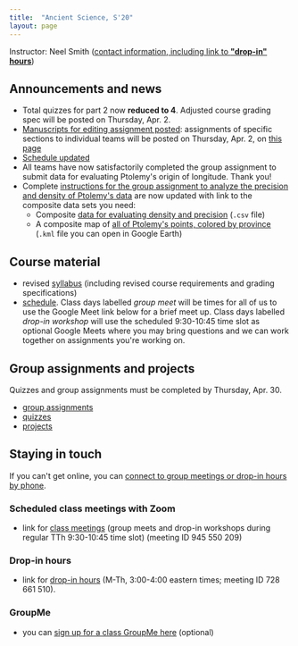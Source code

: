 ```yaml
---
title:  "Ancient Science, S'20"
layout: page
---
```



Instructor: Neel Smith ([contact information, including link to **"drop-in" hours**](http://neelsmith.info/holycross/contact/))


## Announcements and news


- Total quizzes for part 2 now **reduced to 4**.  Adjusted course grading spec will be posted on Thursday, Apr. 2.
- [Manuscripts for editing assignment posted](labs/editing/):  assignments of specific sections to individual teams will be posted on Thursday, Apr. 2, on [this page](labs/editing/assignments/)
- [Schedule updated](schedule/)
- All teams have now satisfactorily completed the group assignment to submit data for evaluating Ptolemy's origin of longitude. Thank you!
- Complete [instructions for the group assignment to analyze the precision and density of Ptolemy's data](labs/ptolemy-geo/precision/) are now updated with link to the composite data sets you need:
    - Composite [data for evaluating density and precision](data/provinces-valid-geo-density-precision.csv) (`.csv` file)
    - A composite map of [all of Ptolemy's points, colored by province](data/ptolemy-provinces.kml) (`.kml` file you can open in Google Earth)

## Course material

- revised [syllabus](syllabus/) (including revised course requirements and grading specifications)
- [schedule](schedule/).  Class days labelled *group meet* will be times for all of us to use the Google Meet link below for a brief meet up.  Class days labelled *drop-in workshop* will use the scheduled 9:30-10:45 time slot as optional Google Meets where you may bring questions and we can work together on assignments you're working on.


## Group assignments and projects

Quizzes and group assignments must be completed by Thursday, Apr. 30.

- [group assignments](labs/)
- [quizzes](quizzes/)
- [projects](projects/)



## Staying in touch

If you can't get online, you can [connect to group meetings or drop-in hours by phone](phone-option/).


### Scheduled class meetings with Zoom

-  link for [class meetings](https://holycross.zoom.us/j/945550209) (group meets and drop-in workshops during regular TTh 9:30-10:45 time slot) (meeting ID 945 550 209)


### Drop-in hours

-  link for [drop-in hours](https://holycross.zoom.us/j/728661510) (M-Th, 3:00-4:00 eastern times; meeting ID 728 661 510).  



### GroupMe

- you can [sign up for a class GroupMe here](https://groupme.com/join_group/58684193/ICdBp5hx) (optional)
